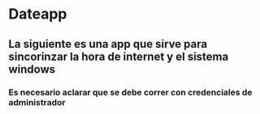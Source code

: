 # Dateapp
## La siguiente es una app que sirve para sincorinzar la hora de internet y el sistema windows

### Es necesario aclarar que se debe correr con credenciales de administrador